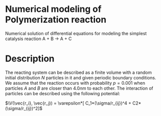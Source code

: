 # Numerical modeling of Polymerization reaction
Numerical solution of differential equations for modeling the simplest catalysis reaction A + B $\to$ A + C

# Description
The reacting system can be described as a finite volume with a random initial distribution $N$ particles in 
it and given periodic boundary conditions. We assume that the reaction occurs with probability $p = 0.001$ when 
particles $A$ and $B$ are closer than $4.0 nm$ to each other. The interaction of particles can be described 
using the following potential:

$\V(\vec{r_i}, \vec{r_j)) = \varepsilon*[ C_1*(\sigma/r_{ij})^4 + C2*(\sigma/r_{ij})^2]$

